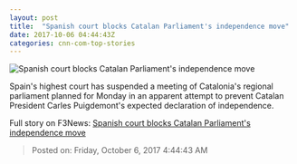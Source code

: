 ```yaml
---
layout: post
title:  "Spanish court blocks Catalan Parliament's independence move"
date: 2017-10-06 04:44:43Z
categories: cnn-com-top-stories
---
```


![Spanish court blocks Catalan Parliament's independence move](http://i2.cdn.cnn.com/cnnnext/dam/assets/171005103015-catalonia-flags-super-tease.jpg)

Spain's highest court has suspended a meeting of Catalonia's regional parliament planned for Monday in an apparent attempt to prevent Catalan President Carles Puigdemont's expected declaration of independence.


Full story on F3News: [Spanish court blocks Catalan Parliament's independence move](http://www.f3nws.com/n/spEmHG)

> Posted on: Friday, October 6, 2017 4:44:43 AM
